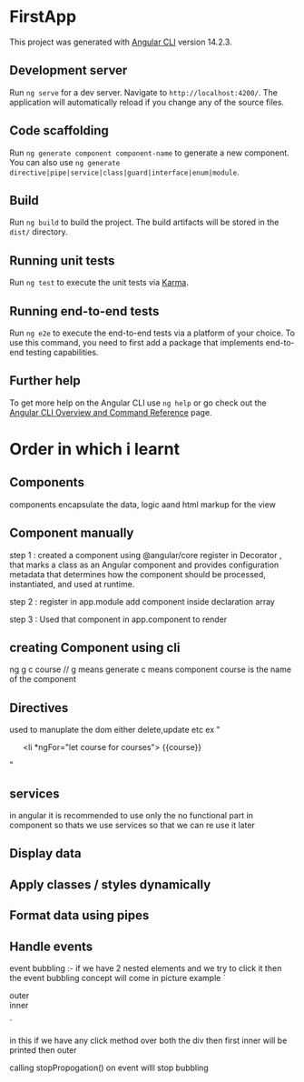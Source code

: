 # FirstApp

This project was generated with [Angular CLI](https://github.com/angular/angular-cli) version 14.2.3.

## Development server

Run `ng serve` for a dev server. Navigate to `http://localhost:4200/`. The application will automatically reload if you change any of the source files.

## Code scaffolding

Run `ng generate component component-name` to generate a new component. You can also use `ng generate directive|pipe|service|class|guard|interface|enum|module`.

## Build

Run `ng build` to build the project. The build artifacts will be stored in the `dist/` directory.

## Running unit tests

Run `ng test` to execute the unit tests via [Karma](https://karma-runner.github.io).

## Running end-to-end tests

Run `ng e2e` to execute the end-to-end tests via a platform of your choice. To use this command, you need to first add a package that implements end-to-end testing capabilities.

## Further help

To get more help on the Angular CLI use `ng help` or go check out the [Angular CLI Overview and Command Reference](https://angular.io/cli) page.


# Order in which i learnt

## Components
components  encapsulate the data, logic aand html markup for the view
## Component manually
step 1 : created a component using @angular/core
register in Decorator , that marks a class as an Angular component and provides configuration metadata that determines how the component should be processed, instantiated, and used at runtime.

step 2 : register in app.module 
add component inside declaration array

step 3 : Used that component in app.component to render

## creating Component using cli
ng g c course  // g means generate c means component course is the       name of the component

## Directives 
used to manuplate the dom either delete,update etc
ex 
"<ul>
    <li *ngFor="let course for courses">
        {{course}}
    </li>
</ul>
"

## services

in angular it is recommended to use only the no functional part in component so thats we use services so that we can re use it later 

## Display data
## Apply classes / styles dynamically
## Format data using pipes
## Handle events

event bubbling :- 
if we have 2 nested elements and we try to click it 
then the event bubbling concept will come in picture 
example
`<div>
    outer
    <div>inner</div>
</div>`

in this if we have any click method over both the div then first inner will be printed then outer

calling stopPropogation() on event willl stop bubbling

